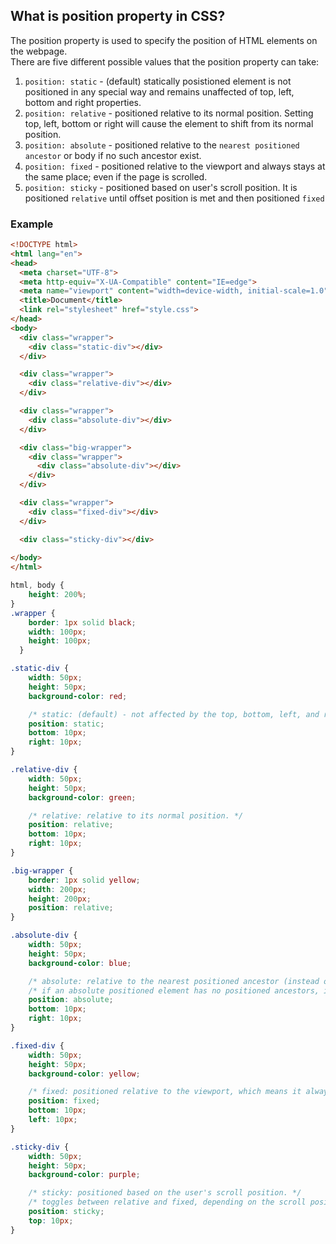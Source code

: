 ## What is position property in CSS?
The position property is used to specify the position of HTML elements on the webpage.  
There are five different possible values that the position property can take:  
1. `position: static` - (default) statically posistioned element is not positioned in any special way and remains unaffected of top, left, bottom and right properties.  
2. `position: relative` - positioned relative to its normal position. Setting top, left, bottom or right will cause the element to shift from its normal position.  
3. `position: absolute` - positioned relative to the `nearest positioned ancestor` or body if no such ancestor exist.  
4. `position: fixed` - positioned relative to the viewport and always stays at the same place; even if the page is scrolled.  
5. `position: sticky` - positioned based on user's scroll position. It is positioned `relative` until offset position is met and then positioned `fixed`  



### Example
```html
<!DOCTYPE html>
<html lang="en">
<head>
  <meta charset="UTF-8">
  <meta http-equiv="X-UA-Compatible" content="IE=edge">
  <meta name="viewport" content="width=device-width, initial-scale=1.0">
  <title>Document</title>
  <link rel="stylesheet" href="style.css">
</head>
<body>
  <div class="wrapper">
    <div class="static-div"></div>
  </div>

  <div class="wrapper">
    <div class="relative-div"></div>
  </div>

  <div class="wrapper">
    <div class="absolute-div"></div>
  </div>

  <div class="big-wrapper">
    <div class="wrapper">
      <div class="absolute-div"></div>
    </div>  
  </div>

  <div class="wrapper">
    <div class="fixed-div"></div>
  </div>

  <div class="sticky-div"></div>
  
</body>
</html>
```

```css
html, body {
    height: 200%;
}
.wrapper {
    border: 1px solid black;
    width: 100px;
    height: 100px;
  }

.static-div {
    width: 50px;
    height: 50px;
    background-color: red;

    /* static: (default) - not affected by the top, bottom, left, and right properties. */
    position: static;
    bottom: 10px;
    right: 10px;
}

.relative-div {
    width: 50px;
    height: 50px;
    background-color: green;

    /* relative: relative to its normal position. */
    position: relative;
    bottom: 10px;
    right: 10px;
}

.big-wrapper {
    border: 1px solid yellow;
    width: 200px;
    height: 200px;
    position: relative;
}

.absolute-div {
    width: 50px;
    height: 50px;
    background-color: blue;

    /* absolute: relative to the nearest positioned ancestor (instead of positioned relative to the viewport, like fixed). */
    /* if an absolute positioned element has no positioned ancestors, it uses the document body, and moves along with page scrolling */
    position: absolute;
    bottom: 10px;
    right: 10px;
}

.fixed-div {
    width: 50px;
    height: 50px;
    background-color: yellow;

    /* fixed: positioned relative to the viewport, which means it always stays in the same place even if the page is scrolled. */
    position: fixed;
    bottom: 10px;
    left: 10px;
}

.sticky-div {
    width: 50px;
    height: 50px;
    background-color: purple;

    /* sticky: positioned based on the user's scroll position. */
    /* toggles between relative and fixed, depending on the scroll position */
    position: sticky;
    top: 10px;
}

```